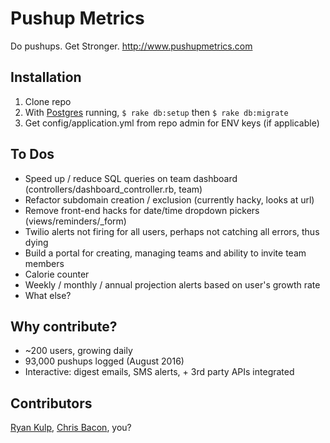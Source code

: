 # Pushup Metrics
Do pushups. Get Stronger. http://www.pushupmetrics.com

## Installation
1. Clone repo
2. With [Postgres](http://postgresapp.com/) running,  ```$ rake db:setup``` then ```$ rake db:migrate```
3. Get config/application.yml from repo admin for ENV keys (if applicable)

## To Dos
* Speed up / reduce SQL queries on team dashboard (controllers/dashboard_controller.rb, team)
* Refactor subdomain creation / exclusion (currently hacky, looks at url)
* Remove front-end hacks for date/time dropdown pickers (views/reminders/_form)
* Twilio alerts not firing for all users, perhaps not catching all errors, thus dying
* Build a portal for creating, managing teams and ability to invite team members
* Calorie counter
* Weekly / monthly / annual projection alerts based on user's growth rate
* What else?

## Why contribute?
* ~200 users, growing daily
* 93,000 pushups logged (August 2016)
* Interactive: digest emails, SMS alerts, + 3rd party APIs integrated

## Contributors
[Ryan Kulp](http://www.ryanckulp.com), [Chris Bacon](https://github.com/baconck), you?
